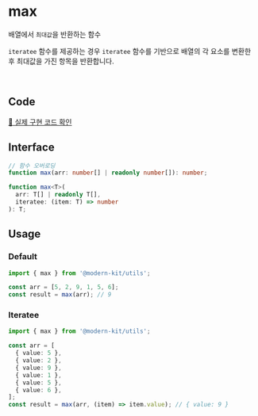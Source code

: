 # max

배열에서 `최대값`을 반환하는 함수

`iteratee` 함수를 제공하는 경우 `iteratee` 함수를 기반으로 배열의 각 요소를 변환한 후 최대값을 가진 항목을 반환합니다.

<br />

## Code
[🔗 실제 구현 코드 확인](https://github.com/modern-agile-team/modern-kit/blob/main/packages/utils/src/math/max/index.ts)

## Interface
```ts title="typescript"
// 함수 오버로딩
function max(arr: number[] | readonly number[]): number;

function max<T>(
  arr: T[] | readonly T[],
  iteratee: (item: T) => number
): T;
```

## Usage
### Default
```ts title="typescript"
import { max } from '@modern-kit/utils';

const arr = [5, 2, 9, 1, 5, 6];
const result = max(arr); // 9
```

### Iteratee
```ts title="typescript"
import { max } from '@modern-kit/utils';

const arr = [
  { value: 5 },
  { value: 2 },
  { value: 9 },
  { value: 1 },
  { value: 5 },
  { value: 6 },
];
const result = max(arr, (item) => item.value); // { value: 9 }
```
